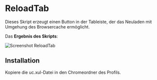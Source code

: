 # ReloadTab
Dieses Skript erzeugt einen Button in der Tableiste, der das Neuladen mit Umgehung des Browsercache ermöglicht.

Das **Ergebnis des Skripts**:

![Screenshot ReloadTab](https://github.com/ardiman/userChrome.js/raw/master/reloadtab/scr_reloadtab.png)

## Installation
Kopiere die uc.xul-Datei in den Chromeordner des Profils.
